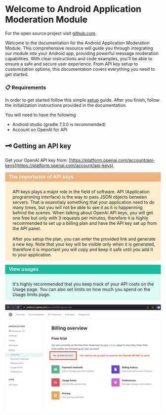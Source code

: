 # Welcome to Android Application Moderation Module

For the open source project visit [github.com](https://github.com/MatanelM/AndroidApplicationModeration).

Welcome to the documentation for the Android Application Moderation Module. This comprehensive resource will guide you through integrating our module into your Android app, providing powerful message moderation capabilities. With clear instructions and code examples, you'll be able to ensure a safe and secure user experience. From API key setup to customization options, this documentation covers everything you need to get started.



### 📋 **Requirements**
In order to get started follow this simple [setup](setup.md) guide. After you finish, follow the initialization instructions provided in the documentation. <br>

You will need to have the following
<ul>
<li>Android studio (gradle 7.3.0 is recommended) </li>
<li>Account on OpenAI for API</li>

</ul>

## 🗝️ **Getting an API key**
Get your OpenAI API key from: [https://platform.openai.com/account/api-keys](https://platform.openai.com/account/api-keys).

<div class="warning" style='background-color:#ffedcc; color:##404040'>
<span>
<p style='margin-top:1em; text-align:center'>
<H4 style="margin:0;font-family:arial; font-weight:bold; font-size:16px;padding:6px 12px; background-color:#f0b37e; color:white"> The importance of API keys</H4>
<p style='margin-left:1em; padding: 10px'>
API keys plays a major role in the field of software. API (Application programming interface) is the way to pass JSON objects between servers.
That is essentialy something that your application need to do many times, but you will not be able to see it as it is happenning behind the  scenes. When talking about OpenAI API keys, you will get one free but only with 3 requests per minutes, therefore it is highly recommended to set up a billing plan and have the API key set up from the API panel.
<br><br>
After you setup the plan, you can enter the provided link and generate a new key. Note that your key will be visible only when it is generated, therefore it is important you will copy and keep it safe until you add it to your application.
</p>

</span>
</div>

<div class="info" style='background-color:#dbfaf4; color:##404040'>
<span>
<p style='margin-top:1em; text-align:center'>
<H4 style="margin:0;font-family:arial; font-weight:bold; font-size:16px;padding:6px 12px; background-color:#1abc9c; color:white"> View usages</H4>

<p style='margin-left:1em; padding: 10px'>
It's highly recommended that you keep track of your API costs on the Usage page. You can also set limits on how much you spend on the Usage limits page.
</p>
</span>

</div>


![Billing account](./assets/openai-api-key-billing-paid-account.png)





